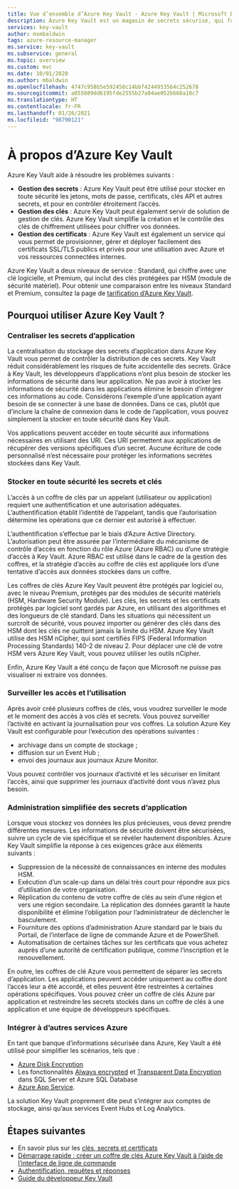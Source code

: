 ```yaml
---
title: Vue d’ensemble d’Azure Key Vault - Azure Key Vault | Microsoft Docs
description: Azure Key Vault est un magasin de secrets sécurisé, qui fournit des solutions de gestion des secrets, des clés et des certificats et ce, en s’appuyant sur les modules de sécurité matériels.
services: key-vault
author: msmbaldwin
tags: azure-resource-manager
ms.service: key-vault
ms.subservice: general
ms.topic: overview
ms.custom: mvc
ms.date: 10/01/2020
ms.author: mbaldwin
ms.openlocfilehash: 4747c958b5e592458c14bbf4244953564c252678
ms.sourcegitcommit: a055089dd6195fde2555b27a84ae052b668a18c7
ms.translationtype: HT
ms.contentlocale: fr-FR
ms.lasthandoff: 01/26/2021
ms.locfileid: "98790121"
---
```

# <a name="about-azure-key-vault"></a>À propos d’Azure Key Vault

Azure Key Vault aide à résoudre les problèmes suivants :

- **Gestion des secrets** : Azure Key Vault peut être utilisé pour stocker en toute sécurité les jetons, mots de passe, certificats, clés API et autres secrets, et pour en contrôler étroitement l’accès.
- **Gestion des clés** : Azure Key Vault peut également servir de solution de gestion de clés. Azure Key Vault simplifie la création et le contrôle des clés de chiffrement utilisées pour chiffrer vos données. 
- **Gestion des certificats** : Azure Key Vault est également un service qui vous permet de provisionner, gérer et déployer facilement des certificats SSL/TLS publics et privés pour une utilisation avec Azure et vos ressources connectées internes.

Azure Key Vault a deux niveaux de service : Standard, qui chiffre avec une clé logicielle, et Premium, qui inclut des clés protégées par HSM (module de sécurité matériel). Pour obtenir une comparaison entre les niveaux Standard et Premium, consultez la page de [tarification d’Azure Key Vault](https://azure.microsoft.com/pricing/details/key-vault/).

## <a name="why-use-azure-key-vault"></a>Pourquoi utiliser Azure Key Vault ?

### <a name="centralize-application-secrets"></a>Centraliser les secrets d’application

La centralisation du stockage des secrets d’application dans Azure Key Vault vous permet de contrôler la distribution de ces secrets. Key Vault réduit considérablement les risques de fuite accidentelle des secrets. Grâce à Key Vault, les développeurs d’applications n’ont plus besoin de stocker les informations de sécurité dans leur application. Ne pas avoir à stocker les informations de sécurité dans les applications élimine le besoin d’intégrer ces informations au code. Considérons l’exemple d’une application ayant besoin de se connecter à une base de données. Dans ce cas, plutôt que d’inclure la chaîne de connexion dans le code de l’application, vous pouvez simplement la stocker en toute sécurité dans Key Vault.

Vos applications peuvent accéder en toute sécurité aux informations nécessaires en utilisant des URI. Ces URI permettent aux applications de récupérer des versions spécifiques d’un secret. Aucune écriture de code personnalisé n’est nécessaire pour protéger les informations secrètes stockées dans Key Vault.

### <a name="securely-store-secrets-and-keys"></a>Stocker en toute sécurité les secrets et clés

L’accès à un coffre de clés par un appelant (utilisateur ou application) requiert une authentification et une autorisation adéquates. L’authentification établit l’identité de l’appelant, tandis que l’autorisation détermine les opérations que ce dernier est autorisé à effectuer.

L’authentification s’effectue par le biais d’Azure Active Directory. L’autorisation peut être assurée par l’intermédiaire du mécanisme de contrôle d’accès en fonction du rôle Azure (Azure RBAC) ou d’une stratégie d’accès à Key Vault. Azure RBAC est utilisé dans le cadre de la gestion des coffres, et la stratégie d’accès au coffre de clés est appliquée lors d’une tentative d’accès aux données stockées dans un coffre.

Les coffres de clés Azure Key Vault peuvent être protégés par logiciel ou, avec le niveau Premium, protégés par des modules de sécurité matériels (HSM, Hardware Security Module). Les clés, les secrets et les certificats protégés par logiciel sont gardés par Azure, en utilisant des algorithmes et des longueurs de clé standard.  Dans les situations qui nécessitent un surcroît de sécurité, vous pouvez importer ou générer des clés dans des HSM dont les clés ne quittent jamais la limite du HSM. Azure Key Vault utilise des HSM nCipher, qui sont certifiés FIPS (Federal Information Processing Standards) 140-2 de niveau 2. Pour déplacer une clé de votre HSM vers Azure Key Vault, vous pouvez utiliser les outils nCipher.

Enfin, Azure Key Vault a été conçu de façon que Microsoft ne puisse pas visualiser ni extraire vos données.

### <a name="monitor-access-and-use"></a>Surveiller les accès et l’utilisation

Après avoir créé plusieurs coffres de clés, vous voudrez surveiller le mode et le moment des accès à vos clés et secrets. Vous pouvez surveiller l’activité en activant la journalisation pour vos coffres. La solution Azure Key Vault est configurable pour l’exécution des opérations suivantes :

- archivage dans un compte de stockage ;
- diffusion sur un Event Hub ;
- envoi des journaux aux journaux Azure Monitor.

Vous pouvez contrôler vos journaux d’activité et les sécuriser en limitant l’accès, ainsi que supprimer les journaux d’activité dont vous n’avez plus besoin.

### <a name="simplified-administration-of-application-secrets"></a>Administration simplifiée des secrets d’application

Lorsque vous stockez vos données les plus précieuses, vous devez prendre différentes mesures. Les informations de sécurité doivent être sécurisées, suivre un cycle de vie spécifique et se révéler hautement disponibles. Azure Key Vault simplifie la réponse à ces exigences grâce aux éléments suivants :

- Suppression de la nécessité de connaissances en interne des modules HSM.
- Exécution d’un scale-up dans un délai très court pour répondre aux pics d’utilisation de votre organisation.
- Réplication du contenu de votre coffre de clés au sein d’une région et vers une région secondaire. La réplication des données garantit la haute disponibilité et élimine l’obligation pour l’administrateur de déclencher le basculement.
- Fourniture des options d’administration Azure standard par le biais du Portail, de l’interface de ligne de commande Azure et de PowerShell.
- Automatisation de certaines tâches sur les certificats que vous achetez auprès d’une autorité de certification publique, comme l’inscription et le renouvellement.

En outre, les coffres de clé Azure vous permettent de séparer les secrets d’application. Les applications peuvent accéder uniquement au coffre dont l’accès leur a été accordé, et elles peuvent être restreintes à certaines opérations spécifiques. Vous pouvez créer un coffre de clés Azure par application et restreindre les secrets stockés dans un coffre de clés à une application et une équipe de développeurs spécifiques.

### <a name="integrate-with-other-azure-services"></a>Intégrer à d’autres services Azure

En tant que banque d’informations sécurisée dans Azure, Key Vault a été utilisé pour simplifier les scénarios, tels que :
-  [Azure Disk Encryption](../../security/fundamentals/encryption-overview.md)
-  Les fonctionnalités [Always encrypted]( https://docs.microsoft.com/sql/relational-databases/security/encryption/always-encrypted-database-engine) et [Transparent Data Encryption]( https://docs.microsoft.com/sql/relational-databases/security/encryption/transparent-data-encryption?view=sql-server-ver15) dans SQL Server et Azure SQL Database
- [Azure App Service]( https://docs.microsoft.com/azure/app-service/configure-ssl-certificate). 

La solution Key Vault proprement dite peut s’intégrer aux comptes de stockage, ainsi qu’aux services Event Hubs et Log Analytics.

## <a name="next-steps"></a>Étapes suivantes

- En savoir plus sur les [clés, secrets et certificats](about-keys-secrets-certificates.md)
- [Démarrage rapide : créer un coffre de clés Azure Key Vault à l’aide de l’interface de ligne de commande](../secrets/quick-create-cli.md)
- [Authentification, requêtes et réponses](../general/authentication-requests-and-responses.md)
- [Guide du développeur Key Vault](../general/developers-guide.md)
